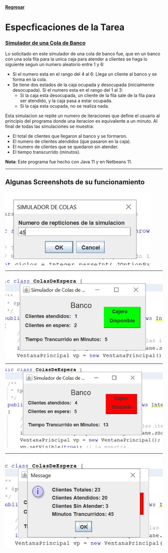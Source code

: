 #### [Regresar](../../README.md)
# Especficaciones de la Tarea
### [Simulador de una Cola de Banco](./ColasDeEspera)
Lo solicitado en este simulador de una cola de banco fue, que en un banco con una sola fila para la unica caja para atender a clientes se haga lo siguiente segun un numero aleatorio entre 1 y 6:

- Si el numero esta en el rango del 4 al 6: Llega un cliente al banco y se forma en la cola.
- Se tiene dos estados de la caja ocupada y desocupada (inicialmente desocupada). Si el numero esta en el rango del 1 al 3: 
    + Si la caja esta desocupada, un cliente de la fila sale de la fila para ser atendido, y la caja pasa a estar ocupada.
    + Si la caja esta ocupada, no se realiza nada.

Esta simulacion se repite un numero de iteraciones que define el usuario al principio del programa donde una iteracion es equivalente a un minuto.
Al final de todas las simulaciones se muestra:

- El total de clientes que llegaron al banco y se formaron.
- El numero de clientes atendidos (que pasaron en la caja).
- El numero de clientes que se quedaron sin atender.
- El tiempo transcurrido (minutos).

**Nota**: Este programa fue hecho con Java 11 y en Netbeans 11.

---
## Algunas Screenshots de su funcionamiento
![S1](ScreenShots/1.JPG)

---
![S2](ScreenShots/2.JPG) 

---
![S3](ScreenShots/3.JPG)

---
![S5](ScreenShots/5.JPG)  

